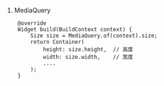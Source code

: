 1. MediaQuery

        @override
        Widget build(BuildContext context) {
            Size size = MediaQuery.of(context).size;
            return Container(
                height: size.height,  // 高度
                width: size.width,    // 宽度
                ....
            );
        }